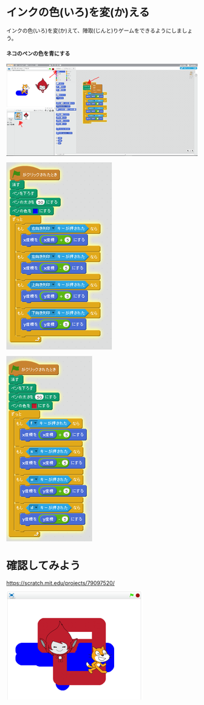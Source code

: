 # インクの色(いろ)を変(か)える

インクの色(いろ)を変(か)えて、陣取(じんと)りゲームをできるようにしましょう。

#### ネコのペンの色を青にする

![](match_005b.png)

![](match3_001a.png)




![](match3_002a.png)

# 確認してみよう

https://scratch.mit.edu/projects/79097520/

![](match3_003a.png)
